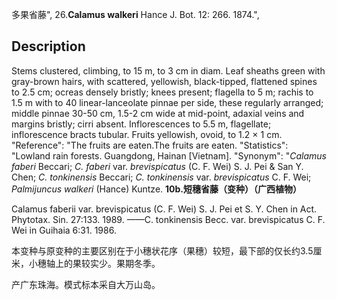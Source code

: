 多果省藤",
26.**Calamus walkeri** Hance J. Bot. 12: 266. 1874.",

## Description
Stems clustered, climbing, to 15 m, to 3 cm in diam. Leaf sheaths green with gray-brown hairs, with scattered, yellowish, black-tipped, flattened spines to 2.5 cm; ocreas densely bristly; knees present; flagella to 5 m; rachis to 1.5 m with to 40 linear-lanceolate pinnae per side, these regularly arranged; middle pinnae 30-50 cm, 1.5-2 cm wide at mid-point, adaxial veins and margins bristly; cirri absent. Inflorescences to 5.5 m, flagellate; inflorescence bracts tubular. Fruits yellowish, ovoid, to 1.2 × 1 cm.
  "Reference": "The fruits are eaten.The fruits are eaten.
  "Statistics": "Lowland rain forests. Guangdong, Hainan [Vietnam].
  "Synonym": "*Calamus faberi* Beccari; *C. faberi* var. *brevispicatus* (C. F. Wei) S. J. Pei &amp; San Y. Chen; *C. tonkinensis* Beccari; *C. tonkinensis* var. *brevispicatus* C. F. Wei; *Palmijuncus walkeri* (Hance) Kuntze.
**10b.短穗省藤（变种）（广西植物）**

Calamus faberii var. brevispicatus (C. F. Wei) S. J. Pei et S. Y. Chen in Act. Phytotax. Sin. 27:133. 1989. ——C. tonkinensis Becc. var. brevispicatus C. F. Wei in Guihaia 6:31. 1986.

本变种与原变种的主要区别在于小穗状花序（果穗）较短，最下部的仅长约3.5厘米，小穗轴上的果较实少。果期冬季。

产广东珠海。模式标本采自大万山岛。
